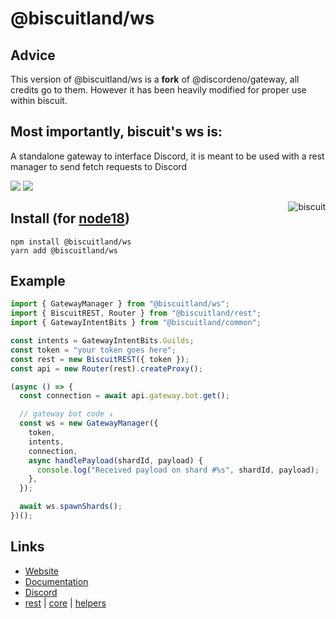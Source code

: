 # @biscuitland/ws

## Advice

This version of @biscuitland/ws is a **fork** of @discordeno/gateway, all credits go to them. However it has been heavily modified for proper use within biscuit.

## Most importantly, biscuit's ws is:

A standalone gateway to interface Discord, it is meant to be used with a rest manager to send fetch requests to Discord

[<img src="https://img.shields.io/badge/GitHub-100000?style=for-the-badge&logo=github&logoColor=white">](https://github.com/oasisjs/biscuit)
[<img src="https://img.shields.io/badge/Discord-5865F2?style=for-the-badge&logo=discord&logoColor=white">](https://discord.gg/XNw2RZFzaP)

<img align="right" src="https://raw.githubusercontent.com/oasisjs/biscuit/main/assets/icon.svg" alt="biscuit"/>

## Install (for [node18](https://nodejs.org/en/download/))

```sh-session
npm install @biscuitland/ws
yarn add @biscuitland/ws
```

## Example

```ts
import { GatewayManager } from "@biscuitland/ws";
import { BiscuitREST, Router } from "@biscuitland/rest";
import { GatewayIntentBits } from "@biscuitland/common";

const intents = GatewayIntentBits.Guilds;
const token = "your token goes here";
const rest = new BiscuitREST({ token });
const api = new Router(rest).createProxy();

(async () => {
  const connection = await api.gateway.bot.get();

  // gateway bot code ↓
  const ws = new GatewayManager({
    token,
    intents,
    connection,
    async handlePayload(shardId, payload) {
      console.log("Received payload on shard #%s", shardId, payload);
    },
  });

  await ws.spawnShards();
})();
```

## Links
* [Website](https://biscuitjs.com/)
* [Documentation](https://docs.biscuitjs.com/)
* [Discord](https://discord.gg/XNw2RZFzaP) 
* [rest](https://www.npmjs.com/package/@biscuitland/rest) | [core](https://www.npmjs.com/package/@biscuitland/core) | [helpers](https://www.npmjs.com/package/@biscuitland/helpers)
